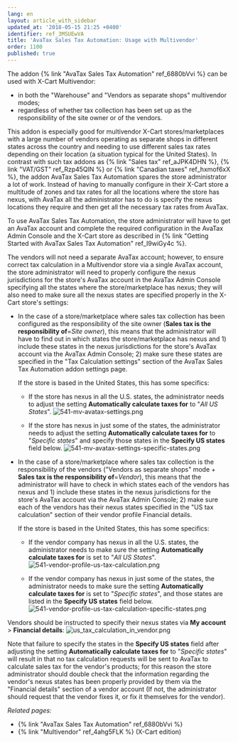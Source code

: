 ```yaml
---
lang: en
layout: article_with_sidebar
updated_at: '2018-05-15 21:25 +0400'
identifier: ref_3MSUEwVA
title: 'AvaTax Sales Tax Automation: Usage with Multivendor'
order: 1100
published: true
---
```

The addon {% link "AvaTax Sales Tax Automation" ref_6880bVvi %} can be used with X-Cart Multivendor:
   
   * in both the "Warehouse" and "Vendors as separate shops" multivendor modes;
   * regardless of whether tax collection has been set up as the responsibility of the site owner or of the vendors. 

This addon is especially good for multivendor X-Cart stores/marketplaces with a large number of vendors operating as separate shops in different states across the country and needing to use different sales tax rates depending on their location (a situation typical for the United States). In contrast with such tax addons as {% link "Sales tax" ref_aJPK4DHN %}, {% link "VAT/GST" ref_Rzp45QlN %} or {% link "Canadian taxes" ref_hxmof6xX %}, the addon AvaTax Sales Tax Automation spares the store administrator a lot of work. Instead of having to manually configure in their X-Cart store a multitude of zones and tax rates for all the locations where the store has nexus, with AvaTax all the administrator has to do is specify the nexus locations they require and then get all the necessary tax rates from AvaTax.  

To use AvaTax Sales Tax Automation, the store administrator will have to get an AvaTax account and complete the required configuration in the AvaTax Admin Console and the X-Cart store as described in {% link "Getting Started with AvaTax Sales Tax Automation" ref_I9wiGy4c %}.

The vendors will not need a separate AvaTax account; however, to ensure correct tax calculation in a Multivendor store via a single AvaTax account, the store administrator will need to properly configure the nexus jurisdictions for the store's AvaTax account in the AvaTax Admin Console specifying all the states where the store/marketplace has nexus; they will also need to make sure all the nexus states are specified properly in the X-Cart store's settings:

   * In the case of a store/marketplace where sales tax collection has been configured as the responsibility of the site owner (**Sales tax is the responsibility of**=_Site owner_), this means that the administrator will have to find out in which states the store/marketplace has nexus and 1) include these states in the nexus jurisdictions for the store's AvaTax account via the AvaTax Admin Console; 2) make sure these states are specified in the "Tax Calculation settings" section of the AvaTax Sales Tax Automation addon settings page. 
   
     If the store is based in the United States, this has some specifics:
   
      *  If the store has nexus in all the U.S. states, the administrator needs to adjust the setting **Automatically calculate taxes for** to "_All US States_".
         ![541-mv-avatax-settings.png]({{site.baseurl}}/attachments/ref_3MSUEwVA/541-mv-avatax-settings.png)
         
      *  If the store has nexus in just some of the states, the administrator needs to adjust the setting **Automatically calculate taxes for** to "_Specific states_" and specify those states in the **Specify US states** field below.
         ![541-mv-avatax-settings-specific-states.png]({{site.baseurl}}/attachments/ref_3MSUEwVA/541-mv-avatax-settings-specific-states.png)
 
   * In the case of a store/marketplace where sales tax collection is the responsibility of the vendors ("Vendors as separate shops" mode + **Sales tax is the responsibility of**=_Vendor_), this means that the administrator will have to check in which states each of the vendors has nexus and 1) include these states in the nexus jurisdictions for the store's AvaTax account via the AvaTax Admin Console; 2) make sure each of the vendors has their nexus states specified in the "US tax calculation" section of their vendor profile Financial details. 
   
     If the store is based in the United States, this has some specifics:
   
      *  If the vendor company has nexus in all the U.S. states, the administrator needs to make sure the setting **Automatically calculate taxes for** is set to "_All US States_".
         ![541-vendor-profile-us-tax-calculation.png]({{site.baseurl}}/attachments/ref_3MSUEwVA/541-vendor-profile-us-tax-calculation.png)
         
      *  If the vendor company has nexus in just some of the states, the administrator needs to make sure the setting **Automatically calculate taxes for** is set to "_Specific states_", and those states are listed in the **Specify US states** field below.
         ![541-vendor-profile-us-tax-calculation-specific-states.png]({{site.baseurl}}/attachments/ref_3MSUEwVA/541-vendor-profile-us-tax-calculation-specific-states.png)

Vendors should be instructed to specify their nexus states via **My account** > **Financial details**:
![us_tax_calculation_in_vendor.png]({{site.baseurl}}/attachments/ref_3MSUEwVA/us_tax_calculation_in_vendor.png)

Note that failure to specify the states in the **Specify US states** field after adjusting the setting **Automatically calculate taxes for** to "_Specific states_" will result in that no tax calculation requests will be sent to AvaTax to calculate sales tax for the vendor's products; for this reason the store administrator should double check that the information regarding the vendor's nexus states has been properly provided by them via the "Financial details" section of a vendor account (If not, the administrator should request that the vendor fixes it, or fix it themselves for the vendor).

_Related pages:_

   * {% link "AvaTax Sales Tax Automation" ref_6880bVvi %}
   * {% link "Multivendor" ref_4ahg5FLK %} (X-Cart edition)
